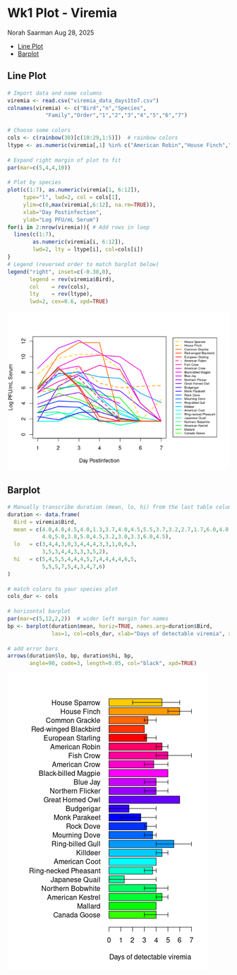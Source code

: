 Wk1 Plot - Viremia
================
Norah Saarman
Aug 28, 2025

- [Line Plot](#line-plot)
- [Barplot](#barplot)

## Line Plot

``` r
# Import data and name columns
viremia <- read.csv("viremia_data_days1to7.csv")
colnames(viremia) <- c("Bird","n","Species",
            "Family","Order","1","2","3","4","5","6","7")

# Choose some colors
cols <- c(rainbow(30)[c(10:29,1:5)])  # rainbow colors
ltype <- as.numeric(viremia[,1] %in% c("American Robin","House Finch","House Sparrow")+1)

# Expand right margin of plot to fit
par(mar=c(5,4,4,10))

# Plot by species
plot(c(1:7), as.numeric(viremia[1, 6:12]), 
     type="l", lwd=2, col = cols[1],
     ylim=c(0,max(viremia[,6:12], na.rm=TRUE)),
     xlab="Day Postinfection", 
     ylab="Log PFU/mL Serum")
for(i in 2:nrow(viremia)){ # Add rows in loop
  lines(c(1:7), 
        as.numeric(viremia[i, 6:12]), 
        lwd=2, lty = ltype[i], col=cols[i])
}
# Legend (reversed order to match barplot below)
legend("right", inset=c(-0.38,0),  
       legend = rev(viremia$Bird), 
       col    = rev(cols),
       lty    = rev(ltype), 
       lwd=2, cex=0.6, xpd=TRUE)
```

![](Wk1_plot_viremia_files/figure-gfm/unnamed-chunk-1-1.png)<!-- -->

## Barplot

``` r
# Manually transcribe duration (mean, lo, hi) from the last table column
duration <- data.frame(
  Bird = viremia$Bird,
  mean = c(4.0,4.0,4.5,4.0,1.3,3.7,4.0,4.5,5.5,3.7,3.2,2.7,1.7,6.0,4.0,
           4.0,5.0,3.8,5.0,4.5,3.2,3.0,3.3,6.0,4.5),
  lo   = c(3,4,4,3,0,3,4,4,4,3,3,1,0,6,3,
           3,5,3,4,4,3,3,3,5,2),
  hi   = c(5,4,5,5,4,4,4,5,7,4,4,4,4,6,5,
           5,5,5,7,5,4,3,4,7,6)
)

# match colors to your species plot
cols_dur <- cols

# horizontal barplot
par(mar=c(5,12,2,2))  # wider left margin for names
bp <- barplot(duration$mean, horiz=TRUE, names.arg=duration$Bird,
              las=1, col=cols_dur, xlab="Days of detectable viremia", xlim=c(0,7))

# add error bars
arrows(duration$lo, bp, duration$hi, bp,
       angle=90, code=3, length=0.05, col="black", xpd=TRUE)
```

<img src="Wk1_plot_viremia_files/figure-gfm/unnamed-chunk-2-1.png" style="display: block; margin: auto auto auto 0;" />
